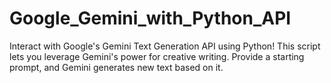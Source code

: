 # Google_Gemini_with_Python_API
Interact with Google's Gemini Text Generation API using Python!  This script lets you leverage Gemini's power for creative writing. Provide a starting prompt, and Gemini generates new text based on it.
